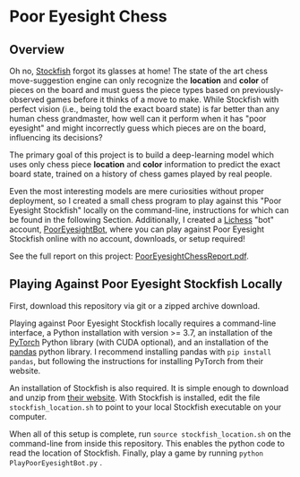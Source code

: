 # Poor Eyesight Chess

## Overview 

Oh no, [Stockfish](https://en.wikipedia.org/wiki/Stockfish_(chess))  forgot its glasses at home! The state of the art chess move-suggestion engine can only recognize the **location** and **color** of pieces on the board and must guess the piece types based on previously-observed games before it thinks of a move to make. 
While Stockfish with perfect vision (i.e., being told the exact board state) is far better than any human chess grandmaster, how well can it perform when it has "poor eyesight" and might incorrectly guess which pieces are on the board, influencing its decisions?

The primary goal of this project is to build a deep-learning model which uses only chess piece **location** and **color** information to predict the exact board state, trained on a history of chess games played by real people. 

Even the most interesting models are mere curiosities without proper deployment, so I created a small chess program to play against this "Poor Eyesight Stockfish" locally on the command-line, instructions for which can be found in the following Section. Additionally, I created a [Lichess](https://www.lichess.org) "bot" account, [PoorEyesightBot](https://lichess.org/?user=PoorEyesightBot#friend), where you can play against Poor Eyesight Stockfish online with no account, downloads, or setup required! 

See the full report on this project: [PoorEyesightChessReport.pdf](PoorEyesightChessReport.pdf).

## Playing Against Poor Eyesight Stockfish Locally

First, download this repository via git or a zipped archive download. 

Playing against Poor Eyesight Stockfish locally requires a command-line interface, a Python installation with version >= 3.7, an installation of the [PyTorch](https://pytorch.org/) Python library (with CUDA optional), and an installation of the [pandas](https://pandas.pydata.org/) python library. I recommend installing pandas with `pip install pandas`, but following the instructions for installing PyTorch from their website.

An installation of Stockfish is also required. It is simple enough to download and unzip from [their website](https://stockfishchess.org/download/). With Stockfish is installed, edit the file `stockfish_location.sh` to point to your local Stockfish executable on your computer.

When all of this setup is complete, run `source stockfish_location.sh` on the command-line from inside this repository. This enables the python code to read the location of Stockfish. Finally, play a game by running `python PlayPoorEyesightBot.py` .
